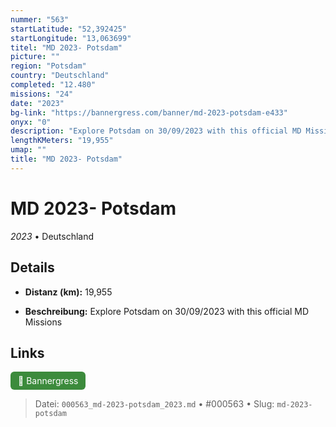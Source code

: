 ```yaml
---
nummer: "563"
startLatitude: "52,392425"
startLongitude: "13,063699"
titel: "MD 2023- Potsdam"
picture: ""
region: "Potsdam"
country: "Deutschland"
completed: "12.480"
missions: "24"
date: "2023"
bg-link: "https://bannergress.com/banner/md-2023-potsdam-e433"
onyx: "0"
description: "Explore Potsdam on 30/09/2023 with this official MD Missions"
lengthKMeters: "19,955"
umap: ""
title: "MD 2023- Potsdam"
---
```

# MD 2023- Potsdam

*2023* • Deutschland



## Details
- **Distanz (km):** 19,955



- **Beschreibung:** Explore Potsdam on 30/09/2023 with this official MD Missions


## Links
<div style="margin-top: 0.5em;">
<a href="https://bannergress.com/banner/md-2023-potsdam-e433" target="_blank" style="display:inline-block;margin-right:8px;padding:6px 12px;background-color:#3c8b3c;color:white;text-decoration:none;border-radius:6px;">🔗 Bannergress</a>

</div>


> Datei: `000563_md-2023-potsdam_2023.md` • #000563 • Slug: `md-2023-potsdam`
